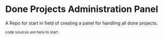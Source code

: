 # Done Projects Administration Panel

A Repo for start in field of creating a panel for handling all done projects.

<sup>code sources are here to start.</sup>

